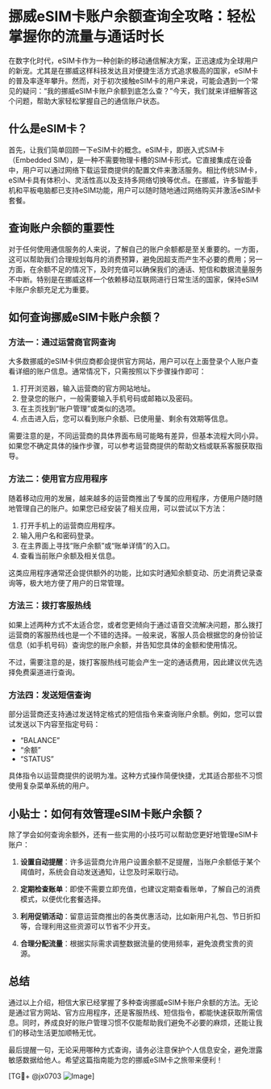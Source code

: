 # 挪威eSIM卡账户余额查询全攻略：轻松掌握你的流量与通话时长

在数字化时代，eSIM卡作为一种创新的移动通信解决方案，正迅速成为全球用户的新宠。尤其是在挪威这样科技发达且对便捷生活方式追求极高的国家，eSIM卡的普及率逐年攀升。然而，对于初次接触eSIM卡的用户来说，可能会遇到一个常见的疑问：“我的挪威eSIM卡账户余额到底怎么查？”今天，我们就来详细解答这个问题，帮助大家轻松掌握自己的通信账户状态。

## 什么是eSIM卡？

首先，让我们简单回顾一下eSIM卡的概念。eSIM卡，即嵌入式SIM卡（Embedded SIM），是一种不需要物理卡槽的SIM卡形式。它直接集成在设备中，用户可以通过网络下载运营商提供的配置文件来激活服务。相比传统SIM卡，eSIM卡具有体积小、灵活性高以及支持多网络切换等优点。在挪威，许多智能手机和平板电脑都已支持eSIM功能，用户可以随时随地通过网络购买并激活eSIM卡套餐。

## 查询账户余额的重要性

对于任何使用通信服务的人来说，了解自己的账户余额都是至关重要的。一方面，这可以帮助我们合理规划每月的消费预算，避免因超支而产生不必要的费用；另一方面，在余额不足的情况下，及时充值可以确保我们的通话、短信和数据流量服务不中断。特别是在挪威这样一个依赖移动互联网进行日常生活的国家，保持eSIM卡账户余额充足尤为重要。

## 如何查询挪威eSIM卡账户余额？

### 方法一：通过运营商官网查询

大多数挪威的eSIM卡供应商都会提供官方网站，用户可以在上面登录个人账户查看详细的账户信息。通常情况下，只需按照以下步骤操作即可：

1. 打开浏览器，输入运营商的官方网站地址。
2. 登录您的账户，一般需要输入手机号码或邮箱以及密码。
3. 在主页找到“账户管理”或类似的选项。
4. 点击进入后，您可以看到账户余额、已使用量、剩余有效期等信息。

需要注意的是，不同运营商的具体界面布局可能略有差异，但基本流程大同小异。如果您不确定具体的操作步骤，可以参考运营商提供的帮助文档或联系客服获取指导。

### 方法二：使用官方应用程序

随着移动应用的发展，越来越多的运营商推出了专属的应用程序，方便用户随时随地管理自己的账户。如果您已经安装了相关应用，可以尝试以下方法：

1. 打开手机上的运营商应用程序。
2. 输入用户名和密码登录。
3. 在主界面上寻找“账户余额”或“账单详情”的入口。
4. 查看当前账户余额及相关信息。

这类应用程序通常还会提供额外的功能，比如实时通知余额变动、历史消费记录查询等，极大地方便了用户的日常管理。

### 方法三：拨打客服热线

如果上述两种方式不太适合您，或者您更倾向于通过语音交流解决问题，那么拨打运营商的客服热线也是一个不错的选择。一般来说，客服人员会根据您的身份验证信息（如手机号码）查询您的账户余额，并告知您具体的金额和使用情况。

不过，需要注意的是，拨打客服热线可能会产生一定的通话费用，因此建议优先选择免费渠道进行查询。

### 方法四：发送短信查询

部分运营商还支持通过发送特定格式的短信指令来查询账户余额。例如，您可以尝试发送以下内容至指定号码：

- “BALANCE”
- “余额”
- “STATUS”

具体指令以运营商提供的说明为准。这种方式操作简便快捷，尤其适合那些不习惯使用复杂菜单系统的用户。

## 小贴士：如何有效管理eSIM卡账户余额？

除了学会如何查询余额外，还有一些实用的小技巧可以帮助您更好地管理eSIM卡账户：

1. **设置自动提醒**：许多运营商允许用户设置余额不足提醒，当账户余额低于某个阈值时，系统会自动发送通知，让您及时采取行动。
   
2. **定期检查账单**：即使不需要立即充值，也建议定期查看账单，了解自己的消费模式，以便优化套餐选择。

3. **利用促销活动**：留意运营商推出的各类优惠活动，比如新用户礼包、节日折扣等，合理利用这些资源可以节省不少开支。

4. **合理分配流量**：根据实际需求调整数据流量的使用频率，避免浪费宝贵的资源。

## 总结

通过以上介绍，相信大家已经掌握了多种查询挪威eSIM卡账户余额的方法。无论是通过官方网站、官方应用程序，还是客服热线、短信指令，都能快速获取所需信息。同时，养成良好的账户管理习惯不仅能帮助我们避免不必要的麻烦，还能让我们的移动生活更加顺畅无忧。

最后提醒一句，无论采用哪种方式查询，请务必注意保护个人信息安全，避免泄露敏感数据给他人。希望这篇指南能为您的挪威eSIM卡之旅带来便利！

[TG💪+ @jx0703 ![Image](https://github.com/user-attachments/assets/dbca1d08-cadb-493c-b0ec-ad6f7a83f270)]
